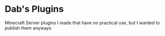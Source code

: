 # Dab's Plugins
Minecraft Server plugins I made that have no practical use, but I wanted to publish them anyways
